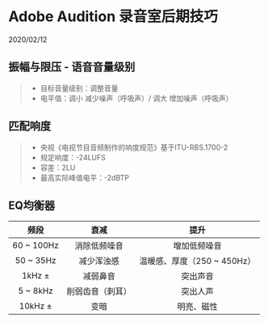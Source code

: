 # Adobe Audition 录音室后期技巧

2020/02/12

## 振幅与限压 - 语音音量级别

> - 目标音量级别：调整音量
> - 电平值：调小 减少噪声（呼吸声）/ 调大 增加噪声（呼吸声）

## 匹配响度
> - 央视《电视节目音频制作的响度规范》基于ITU-RBS.1700-2
> - 规定响度：-24LUFS
> - 容差：2LU
> - 最高实际峰值电平：-2dBTP

## EQ均衡器

|       频段        |       衰减       |      提升        |
| :--------------: | :--------------: | :-------------: |
|    60 ~ 100Hz    |    消除低频噪音    |    增加低频噪音   |
|    50 ~ 35Hz     |     减少浑浊感    | 温暖感、厚度（250 ~ 450Hz）|
|      1kHz ±      |      减弱鼻音     |     突出声音     |
|     5 ~ 8kHz     |   削弱齿音（刺耳） |     突出人声      |
|     10kHz ±      |       变暗       |     明亮、磁性    |

